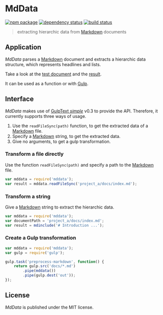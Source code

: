# MdData

[![npm package][npm-img]][npm-url]
[![dependency status][libraries-img]][libraries-url]
[![build status][travis-img]][travis-url]

> extracting hierarchic data from [Markdown] documents

## Application

_MdData_ parses a [Markdown] document and extracts a hierarchic data structure,
which represents headlines and lists.

Take a look at the [test document](test/data/data.md) and the [result](test/data/data.json).

It can be used as a function or with [Gulp].

## Interface

_MdData_ makes use of [GulpText _simple_][gulp-text-simple] v0.3 to provide the API.
Therefore, it currently supports three ways of usage.

1. Use the `readFileSync(path)` function, to get the extracted
   data of a [Markdown] file.
2. Specify a [Markdown] string, to get the extracted data.
3. Give no arguments, to get a gulp transformation.

### Transform a file directly

Use the function `readFileSync(path)` and specify a path to the [Markdown] file.

``` js
var mddata = require('mddata');
var result = mddata.readFileSync('project_a/docs/index.md');
```

### Transform a string

Give a [Markdown] string to extract the hierarchic data.

``` js
var mddata = require('mddata');
var documentPath = 'project_a/docs/index.md';
var result = mdinclude('# Introduction ...');
```

### Create a Gulp transformation

``` js
var mddata = require('mddata');
var gulp = require('gulp');

gulp.task('preprocess-markdown', function() {
    return gulp.src('docs/*.md')
        .pipe(mddata())
        .pipe(gulp.dest('out'));
});
```

## License

_MdData_ is published under the MIT license.

[npm-url]: https://www.npmjs.com/package/mddata
[npm-img]: https://img.shields.io/npm/v/mddata.svg
[libraries-url]: https://libraries.io/npm/mddata
[libraries-img]: https://img.shields.io/librariesio/github/mastersign/mddata.svg
[travis-img]: https://img.shields.io/travis/mastersign/mddata/master.svg
[travis-url]: https://travis-ci.org/mastersign/mddata
[Gulp]: http://gulpjs.com
[Markdown]: https://daringfireball.net/projects/markdown/
[gulp-text-simple]: https://www.npmjs.com/package/gulp-text-simple

